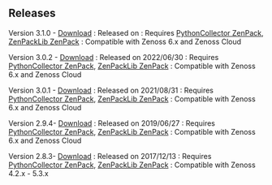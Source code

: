 
Releases
--------

Version 3.1.0 - <a class="external" href="https://delivery.zenoss.com/" rel="nofollow">Download</a>
:   Released on 
:   Requires <a href="/product/zenpacks/pythoncollector" title="ZenPack:PythonCollector">PythonCollector ZenPack</a>, <a href="/product/zenpacks/zenpacklib" title="ZenPack:ZenPackLib">ZenPackLib ZenPack</a>
:   Compatible with Zenoss 6.x and Zenoss Cloud

Version 3.0.2 - <a class="external" href="https://delivery.zenoss.com/" rel="nofollow">Download</a>
:   Released on 2022/06/30
:   Requires <a href="/product/zenpacks/pythoncollector" title="ZenPack:PythonCollector">PythonCollector ZenPack</a>, <a href="/product/zenpacks/zenpacklib" title="ZenPack:ZenPackLib">ZenPackLib ZenPack</a>
:   Compatible with Zenoss 6.x and Zenoss Cloud

Version 3.0.1 - <a class="external" href="https://delivery.zenoss.com/" rel="nofollow">Download</a>
:   Released on 2021/08/31
:   Requires <a href="/product/zenpacks/pythoncollector" title="ZenPack:PythonCollector">PythonCollector ZenPack</a>, <a href="/product/zenpacks/zenpacklib" title="ZenPack:ZenPackLib">ZenPackLib ZenPack</a>
:   Compatible with Zenoss 6.x and Zenoss Cloud

Version 2.9.4- <a class="external" href="http://wiki.zenoss.org/download/zenpacks/ZenPacks.zenoss.Microsoft.Windows/2.9.4/ZenPacks.zenoss.Microsoft.Windows-2.9.4.egg" rel="nofollow">Download</a>
:   Released on 2019/06/27
:   Requires <a href="/product/zenpacks/pythoncollector" title="ZenPack:PythonCollector">PythonCollector ZenPack</a>, <a href="/product/zenpacks/zenpacklib" title="ZenPack:ZenPackLib">ZenPackLib ZenPack</a>
:   Compatible with Zenoss 6.x and Zenoss Cloud

Version 2.8.3- <a class="external" href="http://wiki.zenoss.org/download/zenpacks/ZenPacks.zenoss.Microsoft.Windows/2.8.3/ZenPacks.zenoss.Microsoft.Windows-2.8.3.egg" rel="nofollow">Download</a>
:   Released on 2017/12/13
:   Requires <a href="/product/zenpacks/pythoncollector" title="ZenPack:PythonCollector">PythonCollector ZenPack</a>, <a href="/product/zenpacks/zenpacklib" title="ZenPack:ZenPackLib">ZenPackLib ZenPack</a>
:   Compatible with Zenoss 4.2.x - 5.3.x
